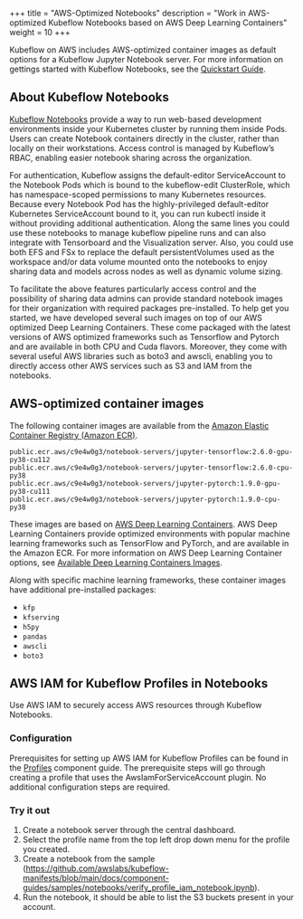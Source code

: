 +++
title = "AWS-Optimized Notebooks"
description = "Work in AWS-optimized Kubeflow Notebooks based on AWS Deep Learning Containers"
weight = 10
+++

Kubeflow on AWS includes AWS-optimized container images as default options for a Kubeflow Jupyter Notebook server. For more information on gettings started with Kubeflow Notebooks, see the [Quickstart Guide](https://www.kubeflow.org/docs/components/notebooks/quickstart-guide/).

## About Kubeflow Notebooks 

[Kubeflow Notebooks](https://www.kubeflow.org/docs/components/notebooks/) provide a way to run web-based development environments inside your Kubernetes cluster by running them inside Pods. Users can create Notebook containers directly in the cluster, rather than locally on their workstations. Access control is managed by Kubeflow’s RBAC, enabling easier notebook sharing across the organization.

For authentication, Kubeflow assigns the default-editor ServiceAccount to the Notebook Pods which is bound to the kubeflow-edit ClusterRole, which has namespace-scoped permissions to many Kubernetes resources. Because every Notebook Pod has the highly-privileged default-editor Kubernetes ServiceAccount bound to it, you can run kubectl inside it without providing additional authentication. Along the same lines you could use these notebooks to manage kubeflow pipeline runs and can also integrate with Tensorboard and the Visualization server. Also, you could use both EFS and FSx to replace the default persistentVolumes used as the workspace and/or data volume mounted onto the notebooks to enjoy sharing data and models across nodes as well as dynamic volume sizing. 

To facilitate the above features particularly access control and the possibility of sharing data admins can provide standard notebook images for their organization with required packages pre-installed. To help get you started, we have developed several such images on top of our AWS optimized Deep Learning Containers. These come packaged with the latest versions of AWS optimized frameworks such as Tensorflow and Pytorch and are available in both CPU and Cuda flavors. Moreover, they come with several useful AWS libraries such as boto3 and awscli, enabling you to directly access other AWS services such as S3 and IAM from the notebooks. 

## AWS-optimized container images

The following container images are available from the [Amazon Elastic Container Registry (Amazon ECR)](https://gallery.ecr.aws/c9e4w0g3/).

```
public.ecr.aws/c9e4w0g3/notebook-servers/jupyter-tensorflow:2.6.0-gpu-py38-cu112
public.ecr.aws/c9e4w0g3/notebook-servers/jupyter-tensorflow:2.6.0-cpu-py38
public.ecr.aws/c9e4w0g3/notebook-servers/jupyter-pytorch:1.9.0-gpu-py38-cu111
public.ecr.aws/c9e4w0g3/notebook-servers/jupyter-pytorch:1.9.0-cpu-py38
```

These images are based on [AWS Deep Learning Containers](https://docs.aws.amazon.com/deep-learning-containers/latest/devguide/what-is-dlc.html). AWS Deep Learning Containers provide optimized environments with popular machine learning frameworks such as TensorFlow and PyTorch, and are available in the Amazon ECR. For more information on AWS Deep Learning Container options, see [Available Deep Learning Containers Images](https://github.com/aws/deep-learning-containers/blob/master/available_images.md).

Along with specific machine learning frameworks, these container images have additional pre-installed packages:
- `kfp`
- `kfserving` 
- `h5py`
- `pandas`
- `awscli`
- `boto3`

## AWS IAM for Kubeflow Profiles in Notebooks

Use AWS IAM to securely access AWS resources through Kubeflow Notebooks.

### Configuration

Prerequisites for setting up AWS IAM for Kubeflow Profiles can be found in the [Profiles](/docs/components/profiles/) component guide. The prerequisite steps will go through creating a profile that uses the AwsIamForServiceAccount plugin.
No additional configuration steps are required.

### Try it out

1. Create a notebook server through the central dashboard.
2. Select the profile name from the top left drop down menu for the profile you created.
3. Create a notebook from the sample (https://github.com/awslabs/kubeflow-manifests/blob/main/docs/component-guides/samples/notebooks/verify_profile_iam_notebook.ipynb).
4. Run the notebook, it should be able to list the S3 buckets present in your account.

